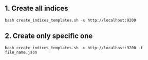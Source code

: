 ## 1. Create all indices
```shell
bash create_indices_templates.sh -u http://localhost:9200
```

## 2. Create only specific one
```shell
bash create_indices_templates.sh -u http://localhost:9200 -f file_name.json
```